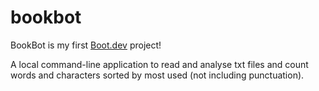 # bookbot

BookBot is my first [Boot.dev](https://www.boot.dev) project!

A local command-line application to read and analyse txt files and count words and characters sorted by most used (not including punctuation).

